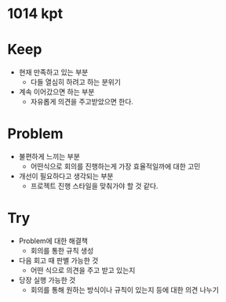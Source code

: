 # 1014 kpt
# Keep
- 현재 만족하고 있는 부분
  - 다들 열심히 하려고 하는 분위기
- 계속 이어갔으면 하는 부분
  - 자유롭게 의견을 주고받았으면 한다.
# Problem
- 불편하게 느끼는 부분
  - 어떤식으로 회의를 진행하는게 가장 효율적일까에 대한 고민
- 개선이 필요하다고 생각되는 부분
  - 프로젝트 진행 스타일을 맞춰가야 할 것 같다.
# Try
- Problem에 대한 해결책
  - 회의를 통한 규칙 생성
- 다음 회고 때 판별 가능한 것
  - 어떤 식으로 의견을 주고 받고 있는지
- 당장 실행 가능한 것
  - 회의를 통해 원하는 방식이나 규칙이 있는지 등에 대한 의견 나누기